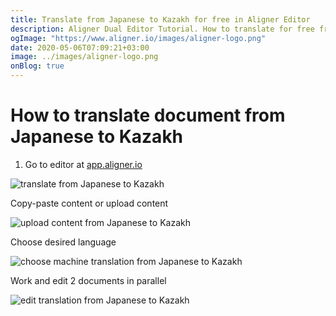 ```yaml
---
title: Translate from Japanese to Kazakh for free in Aligner Editor
description: Aligner Dual Editor Tutorial. How to translate for free from Japanese to Kazakh. Aligner is multilingual document management platform. 
ogImage: "https://www.aligner.io/images/aligner-logo.png"
date: 2020-05-06T07:09:21+03:00
image: ../images/aligner-logo.png
onBlog: true
---
```


# How to translate document from Japanese to Kazakh

1. Go to editor at [app.aligner.io](https://app.aligner.io "Aligner App web page")

![translate from Japanese to Kazakh](../aligner-blank-editor.png "translate from Japanese to Kazakh")

Copy-paste content or upload content

![upload content from Japanese to Kazakh](../aligner-uploaded-document.png "upload content from Japanese to Kazakh")

Choose desired language

![choose machine translation from Japanese to Kazakh](../aligner-language-dropdown.png "choose machine translation from Japanese to Kazakh")

Work and edit 2 documents in parallel

![edit translation from Japanese to Kazakh](../aligner-double-sitded-editor.png "edit translation from Japanese to Kazakh")


